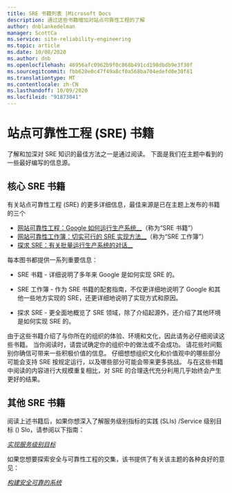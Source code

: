 ```yaml
---
title: SRE 书籍列表 |Microsoft Docs
description: 通过这些书籍增加对站点可靠性工程的了解
author: dnblankedelman
manager: ScottCa
ms.service: site-reliability-engineering
ms.topic: article
ms.date: 10/08/2020
ms.author: dnb
ms.openlocfilehash: 46956afc0962b9f0c868b491cd198dbdb9e3f30f
ms.sourcegitcommit: fbb620e0c47f49a8cf0a568ba704edefd0e30f81
ms.translationtype: MT
ms.contentlocale: zh-CN
ms.lasthandoff: 10/09/2020
ms.locfileid: "91873041"
---
```

# <a name="site-reliability-engineering-sre-books"></a>站点可靠性工程 (SRE) 书籍

了解和加深对 SRE 知识的最佳方法之一是通过阅读。 下面是我们在主题中看到的一些最好编写的信息源。

## <a name="core-sre-books"></a>核心 SRE 书籍

有关站点可靠性工程 (SRE) 的更多详细信息，最佳来源是已在主题上发布的书籍的三个

- [网站可靠性工程：Google 如何运行生产系统__](https://www.oreilly.com/library/view/site-reliability-engineering/9781491929117/)（称为“SRE 书籍”）
- [网站可靠性工作簿：切实可行的 SRE 实现方法__](https://www.oreilly.com/library/view/the-site-reliability/9781492029496/)（称为“SRE 工作簿”）
- [探求 SRE：有关批量运行生产系统的对话__](https://www.oreilly.com/library/view/seeking-sre/9781491978856/)

每本图书都提供一系列重要信息：

- SRE 书籍 - 详细说明了多年来 Google 是如何实现 SRE 的。

- SRE 工作簿 - 作为 SRE 书籍的配套指南，不仅更详细地说明了 Google 和其他一些地方实现的 SRE，还更详细地说明了实现方式和原因。

- 探求 SRE - 更全面地概览了 SRE 领域，除了介绍起源外，还介绍了其他环境是如何实现 SRE 的。

由于这些书籍介绍了与你所在的组织的体验、环境和文化，因此请务必仔细阅读这些书籍。 当你阅读时，请尝试确定你的组织中的做法或不会成功。 请花些时间甄别你确信可带来一些积极价值的信息。 仔细想想组织文化和价值观中的哪些部分可能会支持 SRE 按规定运行，以及哪些部分可能会带来更多挑战。 与在这些书籍中阅读的内容进行大规模重复相比，对 SRE 的合理迭代充分利用几乎始终会产生更好的结果。

## <a name="additional-sre-books"></a>其他 SRE 书籍

阅读上述书籍后，如果你想深入了解服务级别指标的实践 (SLIs) /Service 级别目标 () Slo，请参阅以下指南：

[_实现服务级别目标_](https://www.oreilly.com/library/view/implementing-service-level/9781492076803/)

如果您想要探索安全与可靠性工程的交集，该书提供了有关该主题的各种良好的意见：

[_构建安全可靠的系统_](https://www.oreilly.com/library/view/building-secure-and/9781492083115/)